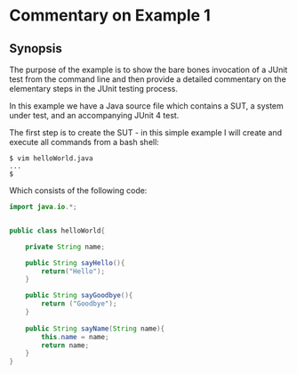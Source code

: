 # Commentary on Example 1

## Synopsis 
The purpose of the example is to show the bare bones invocation of a JUnit test
from the command line and then provide a detailed commentary on the elementary
steps in the JUnit testing process.


In this example we have a Java source file which contains a SUT, a system
under test, and an accompanying JUnit 4 test.

The first step is to create the SUT - in this simple example I will create and
execute all commands from a bash shell:
```shell
$ vim helloWorld.java
...
$
```
Which consists of the following code:
```java
import java.io.*;


public class helloWorld{

    private String name;

	public String sayHello(){
		return("Hello");
	}

	public String sayGoodbye(){
		return ("Goodbye");
	}	
    
    public String sayName(String name){
        this.name = name;
        return name;
    }
}
```


